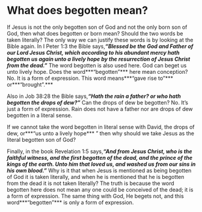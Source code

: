 What does begotten mean?
========================

If Jesus is not the only begotten son of God and not the only born son
of God, then what does begotten or born mean? Should the two words be
taken literally? The only way we can justify these words is by looking
at the Bible again. In I Peter 1:3 the Bible says,***“Blessed be the God
and Father of our Lord Jesus Christ, which according to his abundant
mercy hath begotten us again unto a lively hope by the resurrection of
Jesus Christ from the dead.”*** The word begotten is also used here. God
can beget us unto lively hope. Does the word***“begotten”*** here mean
conception? No. It is a form of expression. This word means***“gave rise
to”*** or***“brought”.***

Also in Job 38:28 the Bible says,***“Hath the rain a father? or who hath
begotten the drops of dew?”*** Can the drops of dew be begotten? No.
It’s just a form of expression. Rain does not have a father nor are
drops of dew begotten in a literal sense.

If we cannot take the word begotten in literal sense with David, the
drops of dew, or***“us unto a lively hope*** ” then why should we take
Jesus as the literal begotten son of God?

Finally, in the book Revelation 1:5 says,***“And from Jesus Christ, who
is the faithful witness, and the first begotten of the dead, and the
prince of the kings of the earth. Unto him that loved us, and washed us
from our sins in his own blood.”*** Why is it that when Jesus is
mentioned as being begotten of God it is taken literally, and when he is
mentioned that he is begotten from the dead it is not taken literally?
The truth is because the word begotten here does not mean any one could
be conceived of the dead; it is a form of expression. The same thing
with God, He begets not, and this word***“begotten”*** is only a form of
expression.


